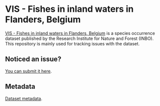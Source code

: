 # VIS - Fishes in inland waters in Flanders, Belgium

[VIS - Fishes in inland waters in Flanders, Belgium](http://dataset.inbo.be/vis-inland-occurrences) is a species occurrence dataset published by the Research Institute for Nature and Forest (INBO). This repository is mainly used for tracking issues with the dataset.

## Noticed an issue?

[You can submit it here](https://github.com/LifeWatchINBO/vis-inland-occurrences/issues).

## Metadata

[Dataset metadata](metadata.md).
